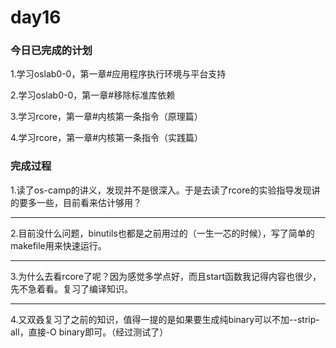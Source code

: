 # day16

### 今日已完成的计划

1.学习oslab0-0，第一章#应用程序执行环境与平台支持

2.学习oslab0-0，第一章#移除标准库依赖

3.学习rcore，第一章#内核第一条指令（原理篇）

4.学习rcore，第一章#内核第一条指令（实践篇）

### 完成过程

1.读了os-camp的讲义，发现并不是很深入。于是去读了rcore的实验指导发现讲的要多一些，目前看来估计够用？

---

2.目前没什么问题，binutils也都是之前用过的（一生一芯的时候），写了简单的makefile用来快速运行。

---

3.为什么去看rcore了呢？因为感觉多学点好，而且start函数我记得内容也很少，先不急着看。复习了编译知识。

---

4.又双叒复习了之前的知识，值得一提的是如果要生成纯binary可以不加--strip-all，直接-O binary即可。（经过测试了）
